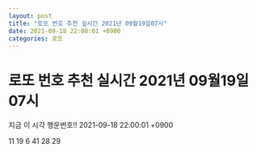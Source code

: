 ```yaml
---
layout: post
title: "로또 번호 추천 실시간 2021년 09월19일07시"
date: 2021-09-18 22:00:01 +0900
categories: 로또
---
```


# 로또 번호 추천 실시간 2021년 09월19일07시

지금 이 시각 행운번호!! 2021-09-18 22:00:01 +0900

 11  19  6  41  28  29 

